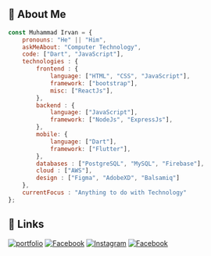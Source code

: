 ## 🚀 About Me
```javascript
const Muhammad Irvan = {
    pronouns: "He" || "Him",
    askMeAbout: "Computer Technology",
    code: ["Dart", "JavaScript"],
    technologies : {
        frontend : {
            language: ["HTML", "CSS", "JavaScript"],
            framework: ["bootstrap"],
            misc: ["ReactJs"],
        },
        backend : {
            language: ["JavaScript"],
            framework: ["NodeJs", "ExpressJs"],
        },
        mobile: {
            language: ["Dart"],
            framework: ["Flutter"],
        },
        databases : ["PostgreSQL", "MySQL", "Firebase"],
        cloud : ["AWS"],
        design : ["Figma", "AdobeXD", "Balsamiq"]
    },
    currentFocus : "Anything to do with Technology"
};
```
## 🔗 Links
[![portfolio](https://img.shields.io/badge/my_portfolio-000?style=for-the-badge&logo=ko-fi&logoColor=white)](https://www.irvan.website/)
[![Facebook](https://img.shields.io/badge/linkedin-0A66C2?style=for-the-badge&logo=linkedin&logoColor=white)](https://www.linkedin.com/in/m-irvann/)
[![Instagram](https://img.shields.io/badge/Instagram-%23E4405F.svg?style=for-the-badge&logo=Instagram&logoColor=white)](https://www.instagram.com/irvaaan__/)
[![Facebook](https://img.shields.io/badge/Facebook-%231877F2.svg?style=for-the-badge&logo=Facebook&logoColor=white)](https://www.facebook.com/irvannih0/)

